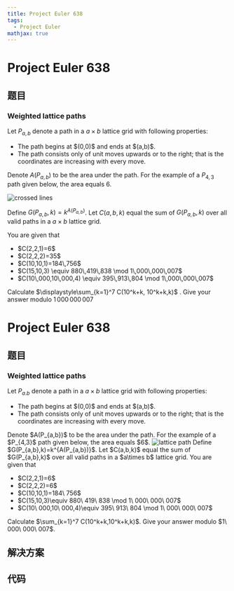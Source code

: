 ```yaml
---
title: Project Euler 638
tags:
  - Project Euler
mathjax: true
---
```

<escape><!-- more --></escape>
    
# Project Euler 638
## 题目
### Weighted lattice paths

Let $P_{a,b}$ denote a path in a $a\times b$ lattice grid with following properties:
<ul><li>The path begins at $(0,0)$ and ends at $(a,b)$.</li>
<li>The path consists only of unit moves upwards or to the right; that is the coordinates are increasing with every move.</li>
</ul>

Denote $A(P_{a,b})$ to be the area under the path. For the example of a $P_{4,3}$ path given below, the area equals 6.

<div class="center">
<img src="project/images/p638_lattice_area.png" alt="crossed lines" /></div>

Define $G(P_{a,b},k)=k^{A(P_{a,b})}$. Let $C(a,b,k)$ equal the sum of $G(P_{a,b},k)$ over all valid paths in a $a\times b$ lattice grid. 


You are given that

<ul><li>$C(2,2,1)=6$</li>
<li>$C(2,2,2)=35$</li>
<li>$C(10,10,1)=184\,756$</li>
<li>$C(15,10,3) \equiv 880\,419\,838 \mod 1\,000\,000\,007$</li>
<li>$C(10\,000,10\,000,4) \equiv 395\,913\,804 \mod 1\,000\,000\,007$</li>
</ul>

Calculate $\displaystyle\sum_{k=1}^7 C(10^k+k, 10^k+k,k)$ . Give your answer modulo $1\,000\,000\,007$



# Project Euler 638
## 题目
### Weighted lattice paths

Let $P_{a.b}$ denote a path in a $a\times b$ lattice grid with following properties:
<ul>
<li>The path begins at $(0,0)$ and ends at $(a,b)$.</li>
<li>The path consists only of unit moves upwards or to the right; that is the coordinates are increasing with every move.</li>
</ul>
Denote $A(P_{a,b})$  to be the area under the path. For the example of a $P_{4,3}$ path given below, the area equals $6$.
<img src="https://projecteuler.net/project/images/p638_lattice_area.png" alt="lattice path">
Define $G(P_{a,b},k)=k^{A(P_{a,b})}$. Let $C(a,b,k)$ equal the sum of $G(P_{a,b},k)$ over all valid paths in a $a\times b$ lattice grid.
You are given that
<ul>
<li>$C(2,2,1)=6$</li>
<li>$C(2,2,2)=6$</li>
<li>$C(10,10,1)=184\ 756$</li>
<li>$C(15,10,3)\equiv 880\ 419\ 838 \mod 1\ 000\ 000\ 007$</li>
<li>$C(10\ 000,10\ 000,4)\equiv 395\ 913\ 804 \mod 1\ 000\ 000\ 007$</li>
</ul>
Calculate $\sum_{k=1}^7 C(10^k+k,10^k+k,k)$. Give your answer modulo $1\ 000\ 000\ 007$.


## 解决方案


## 代码


